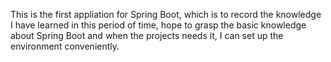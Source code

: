 This is the first appliation for Spring Boot, which is to record the knowledge I have learned in this period of time, hope to grasp the basic knowledge about Spring Boot and when the projects needs it, I can set up the environment conveniently.
